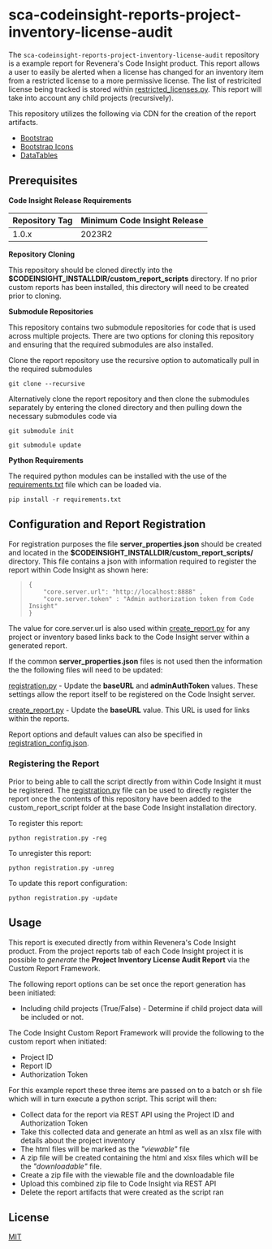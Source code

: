 # sca-codeinsight-reports-project-inventory-license-audit

The `sca-codeinsight-reports-project-inventory-license-audit` repository is a example report for Revenera's Code Insight product. This report allows a user to easily be alerted when a license has changed for an inventory item from a restricted license to a more permissive license. The list of restricited license being tracked is stored within [restricted_licenses.py](restricted_licenses.py). This report will take into account any child projects (recursively).

This repository utilizes the following via CDN for the creation of the report artifacts.

-  [Bootstrap](https://getbootstrap.com/)
-  [Bootstrap Icons](https://icons.getbootstrap.com/)
-  [DataTables](https://datatables.net/)

## Prerequisites

**Code Insight Release Requirements**

|Repository Tag | Minimum Code Insight Release |
|--|--|
|1.0.x |2023R2 |

**Repository Cloning**

This repository should be cloned directly into the **$CODEINSIGHT_INSTALLDIR/custom_report_scripts** directory. If no prior custom reports has been installed, this directory will need to be created prior to cloning.

**Submodule Repositories**

This repository contains two submodule repositories for code that is used across multiple projects.  There are two options for cloning this repository and ensuring that the required submodules are also installed.

Clone the report repository use the recursive option to automatically pull in the required submodules

	git clone --recursive

 Alternatively clone the report repository and then clone the submodules separately by entering the cloned directory and then pulling down the necessary submodules code via   

	git submodule init

	git submodule update

**Python Requirements**

The required python modules can be installed with the use of the [requirements.txt](requirements.txt) file which can be loaded via.

	pip install -r requirements.txt

## Configuration and Report Registration
 
For registration purposes the file **server_properties.json** should be created and located in the **$CODEINSIGHT_INSTALLDIR/custom_report_scripts/** directory.  This file contains a json with information required to register the report within Code Insight as shown  here:

>     {
>         "core.server.url": "http://localhost:8888" ,
>         "core.server.token" : "Admin authorization token from Code Insight"
>     }

The value for core.server.url is also used within [create_report.py](create_report.py) for any project or inventory based links back to the Code Insight server within a generated report.

If the common **server_properties.json** files is not used then the information the the following files will need to be updated:

[registration.py](registration.py)  -  Update the **baseURL** and **adminAuthToken** values. These settings allow the report itself to be registered on the Code Insight server.

[create_report.py](create_report.py)  -  Update the **baseURL** value. This URL is used for links within the reports.

Report options and default values can also be specified in [registration_config.json](registration_config.json).

### Registering the Report

Prior to being able to call the script directly from within Code Insight it must be registered. The [registration.py](registration.py) file can be used to directly register the report once the contents of this repository have been added to the custom_report_script folder at the base Code Insight installation directory.

To register this report:

	python registration.py -reg

To unregister this report:
	
	python registration.py -unreg

To update this report configuration:
	
	python registration.py -update

## Usage

This report is executed directly from within Revenera's Code Insight product. From the project reports tab of each Code Insight project it is possible to *generate* the **Project Inventory License Audit Report** via the Custom Report Framework.

The following report options can be set once the report generation has been initiated:

- Including child projects (True/False) - Determine if child project data will be included or not.

The Code Insight Custom Report Framework will provide the following to the custom report when initiated:

- Project ID
- Report ID
- Authorization Token

For this example report these three items are passed on to a batch or sh file which will in turn execute a python script. This script will then:

- Collect data for the report via REST API using the Project ID and Authorization Token
- Take this collected data and generate an html as well as an xlsx file with details about the project inventory
- The html files will be marked as the *"viewable"* file
- A zip file will be created containing the html and xlsx files which will be the *"downloadable"* file.
- Create a zip file with the viewable file and the downloadable file
- Upload this combined zip file to Code Insight via REST API
- Delete the report artifacts that were created as the script ran

## License

[MIT](LICENSE)
